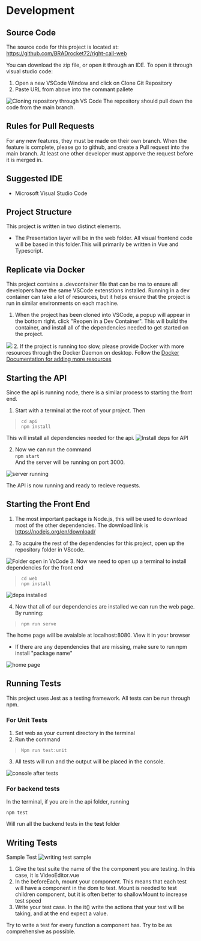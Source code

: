 # Development
## Source Code
The source code for this project is located at:<br>
 <a href="https://github.com/BRADrocket72/right-call-web">https://github.com/BRADrocket72/right-call-web</a>

 You can download the zip file, or open it through an IDE. To open it through visual studio code:<br>
 1. Open a new VSCode Window and click on Clone Git Repository
 2. Paste URL from above into the commant pallete
<img src='./Assets/clone_repo_dev.png' alt="Cloning repository through VS Code">
 The repository should pull down the code from the main branch.<br>

 ## Rules for Pull Requests
 For any new features, they must be made on their own branch. When the feature is complete, please go to github, and create a Pull request into the main branch. At least one other developer must apporve the request before it is merged in.


## Suggested IDE
-  Microsoft Visual Studio Code 

## Project Structure
This project is written in two distinct elements.
- The Presentation layer will be in the web folder. All visual frontend code will be based in this folder.This will primarily be written in Vue and Typescript.

## Replicate via Docker
This project contains a .devcontainer file that can be rna to ensure all developers have the same VSCode extenstions installed. Running in a dev container can take a lot of resources, but it helps ensure that the project is run in similar environments on each machine.

1. When the project has been cloned into VSCode, a popup will appear in the bottom right. click "Reopen in a Dev Container".
This will build the container, and install all of the dependencies needed to get started on the project.
<img src="../Documentation/Assets/start_in_dev_container.png">
2. If the project is running too slow, please provide Docker with more resources through the Docker Daemon on desktop. Follow the <a href="https://docs.docker.com/config/containers/resource_constraints/"> Docker Documentation for adding more resources</a>

## Starting the API
Since the api is running node, there is a similar process to starting the front end.

1. Start with a terminal at the root of your project. Then <br>
>   `cd api`<br>
    `npm install` <br>
>
This will install all dependencies needed for the api.
<img src="../Documentation\Assets\deps_for_api.png" alt="Install deps for API">

2. Now we can run the command<br>
    `npm start`<br>
And the server will be running on port 3000.
<img src="../Documentation\Assets\server_started.png" alt="server running">

The API is now running and ready to recieve requests.



## Starting the Front End
1. The most important package is Node.js, this will be used to download most of the other dependencies. The download link is https://nodejs.org/en/download/

2. To acquire the rest of the dependencies for this project, open up the repository folder in VScode.

<img src ="../Documentation\Assets\open_in_vscode.png" alt="Folder open in VsCode" >
3. Now we need to open up a terminal to install dependencies for the front end

>`cd web`<br>
`npm install`

<img src="../Documentation\Assets\install_deps.png" alt="deps installed">

4. Now that all of our dependencies are installed we can run the web page.<br>
By running:<br>
>`npm run serve`

The home page will be avaialble at localhost:8080. View it in your browser<br>
- If there are any dependencies that are missing, make sure to run npm install "package name"
<img src = "..\Documentation\Assets\home_page.png" alt="home page">


## Running Tests
This project uses Jest as a testing framework. All tests can be run through npm.
 ### For Unit Tests
 1. Set web as your current directory in the terminal
 2. Run the command <br>
 >`Npm run test:unit`<br>
 3. All tests will run and the output will be placed in the console.
<img src="../Documentation\Assets\console_after_tests.png" alt="console after tests">

### For backend tests
In the terminal, if you are in the api folder, running
>
`npm test`
>
Will run all the backend tests in the __test__ folder

## Writing Tests
Sample Test
<img src="../Documentation\Assets\writing_test_sample.png" alt= "writing test sample"><br>
1. Give the test suite the name of the the component you are testing. In this case, it is VideoEditor.vue
2. In the beforeEach, mount your component. This means that each test will have a component in the dom to test. Mount is needed to test children component, but it is often better to shallowMount to increase test speed
3. Write your test case. In the it() write the actions that your test will be taking, and at the end expect a value.

Try to write a test for every function a component has. Try to be as comprehensive as possible.